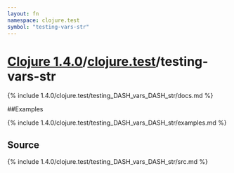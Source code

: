 ```yaml
---
layout: fn
namespace: clojure.test
symbol: "testing-vars-str"
---
```


# [Clojure 1.4.0](../../)/[clojure.test](../)/testing-vars-str

{% include 1.4.0/clojure.test/testing_DASH_vars_DASH_str/docs.md %}

##Examples

{% include 1.4.0/clojure.test/testing_DASH_vars_DASH_str/examples.md %}
## Source
{% include 1.4.0/clojure.test/testing_DASH_vars_DASH_str/src.md %}

